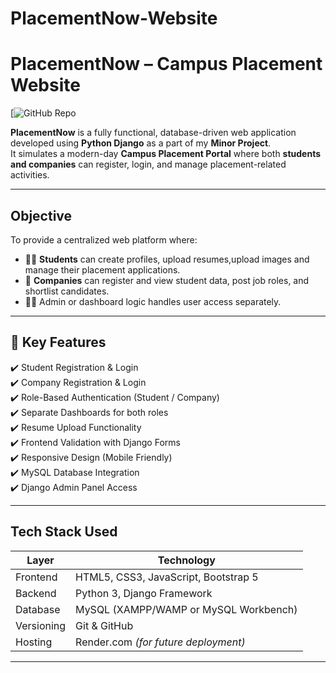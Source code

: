 # PlacementNow-Website

#  PlacementNow – Campus Placement Website

[![GitHub Repo](https://github.com/Gyansahu123/PlacementNow-Website.git)

**PlacementNow** is a fully functional, database-driven web application developed using **Python Django** as a part of my **Minor Project**.  
It simulates a modern-day **Campus Placement Portal** where both **students and companies** can register, login, and manage placement-related activities.

---

##  Objective

To provide a centralized web platform where:
- 🧑‍🎓 **Students** can create profiles, upload resumes,upload images and manage their placement applications.
- 🏢 **Companies** can register and view student data, post job roles, and shortlist candidates.
- 👩‍💻 Admin or dashboard logic handles user access separately.

---

## 🚀 Key Features

✔️ Student Registration & Login  
✔️ Company Registration & Login  
✔️ Role-Based Authentication (Student / Company)  
✔️ Separate Dashboards for both roles  
✔️ Resume Upload Functionality  
✔️ Frontend Validation with Django Forms  
✔️ Responsive Design (Mobile Friendly)  
✔️ MySQL Database Integration  
✔️ Django Admin Panel Access  

---

##  Tech Stack Used

| Layer        | Technology                           |
|--------------|----------------------------------------|
| Frontend     | HTML5, CSS3, JavaScript, Bootstrap 5    |
| Backend      | Python 3, Django Framework              |
| Database     | MySQL (XAMPP/WAMP or MySQL Workbench)  |
| Versioning   | Git & GitHub                            |
| Hosting      | Render.com *(for future deployment)*    |

---



